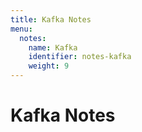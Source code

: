```yaml
---
title: Kafka Notes
menu:
  notes:
    name: Kafka
    identifier: notes-kafka
    weight: 9
---
```


# Kafka Notes
